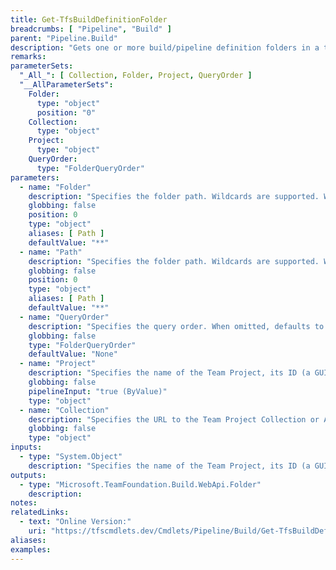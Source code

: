 ```yaml
---
title: Get-TfsBuildDefinitionFolder
breadcrumbs: [ "Pipeline", "Build" ]
parent: "Pipeline.Build"
description: "Gets one or more build/pipeline definition folders in a team project."
remarks: 
parameterSets: 
  "_All_": [ Collection, Folder, Project, QueryOrder ] 
  "__AllParameterSets":  
    Folder: 
      type: "object"  
      position: "0"  
    Collection: 
      type: "object"  
    Project: 
      type: "object"  
    QueryOrder: 
      type: "FolderQueryOrder" 
parameters: 
  - name: "Folder" 
    description: "Specifies the folder path. Wildcards are supported. When omitted, all build/pipeline folders in the supplied team project are returned." 
    globbing: false 
    position: 0 
    type: "object" 
    aliases: [ Path ] 
    defaultValue: "**" 
  - name: "Path" 
    description: "Specifies the folder path. Wildcards are supported. When omitted, all build/pipeline folders in the supplied team project are returned.This is an alias of the Folder parameter." 
    globbing: false 
    position: 0 
    type: "object" 
    aliases: [ Path ] 
    defaultValue: "**" 
  - name: "QueryOrder" 
    description: "Specifies the query order. When omitted, defaults to None.Possible values: None, FolderAscending, FolderDescending" 
    globbing: false 
    type: "FolderQueryOrder" 
    defaultValue: "None" 
  - name: "Project" 
    description: "Specifies the name of the Team Project, its ID (a GUID), or a Microsoft.TeamFoundation.Core.WebApi.TeamProject object to connect to. When omitted, it defaults to the connection set by Connect-TfsTeamProject (if any). For more details, see the Get-TfsTeamProject cmdlet." 
    globbing: false 
    pipelineInput: "true (ByValue)" 
    type: "object" 
  - name: "Collection" 
    description: "Specifies the URL to the Team Project Collection or Azure DevOps Organization to connect to, a TfsTeamProjectCollection object (Windows PowerShell only), or a VssConnection object. You can also connect to an Azure DevOps Services organizations by simply providing its name instead of the full URL. For more details, see the Get-TfsTeamProjectCollection cmdlet. When omitted, it defaults to the connection set by Connect-TfsTeamProjectCollection (if any)." 
    globbing: false 
    type: "object"
inputs: 
  - type: "System.Object" 
    description: "Specifies the name of the Team Project, its ID (a GUID), or a Microsoft.TeamFoundation.Core.WebApi.TeamProject object to connect to. When omitted, it defaults to the connection set by Connect-TfsTeamProject (if any). For more details, see the Get-TfsTeamProject cmdlet."
outputs: 
  - type: "Microsoft.TeamFoundation.Build.WebApi.Folder" 
    description: 
notes: 
relatedLinks: 
  - text: "Online Version:" 
    uri: "https://tfscmdlets.dev/Cmdlets/Pipeline/Build/Get-TfsBuildDefinitionFolder"
aliases: 
examples: 
---
```

